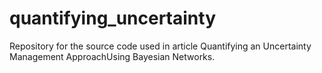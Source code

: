 # quantifying_uncertainty
Repository for the source code used in article Quantifying an Uncertainty Management ApproachUsing Bayesian Networks.
